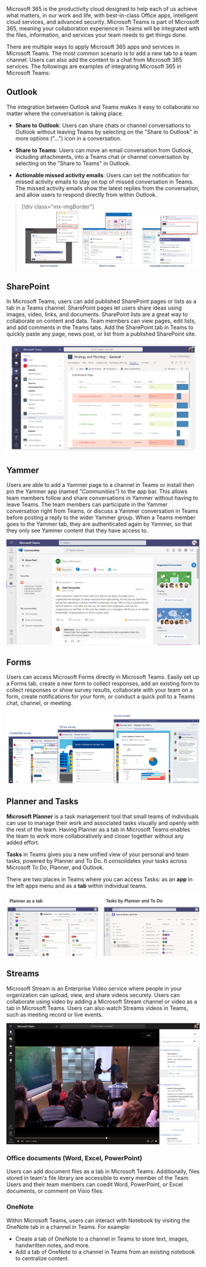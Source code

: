 Microsoft 365 is the productivity cloud designed to help each of us achieve what matters, in our work and life, with best-in-class Office apps, intelligent cloud services, and advanced security. Microsoft Teams is part of Microsoft 365, meaning your collaboration experience in Teams will be integrated with the files, information, and services your team needs to get things done.

There are multiple ways to apply Microsoft 365 apps and services in Microsoft Teams. The most common scenario is to add a new tab to a team channel. Users can also add the content to a chat from Microsoft 365 services. The followings are examples of integrating Microsoft 365 in Microsoft Teams:

## Outlook
The integration between Outlook and Teams makes it easy to collaborate no matter where the conversation is taking place. 

- **Share to Outlook**: Users can share chats or channel conversations to Outlook without leaving Teams by selecting on the "Share to Outlook" in more options ("...") icon in a conversation. 

- **Share to Teams**: Users can move an email conversation from Outlook, including attachments, into a Teams chat or channel conversation by selecting on the "Share to Teams" in Outlook. 

- **Actionable missed activity emails**: Users can set the notification for missed activity emails to stay on top of missed conversation in Teams. The missed activity emails show the latest replies from the conversation, and allow users to respond directly from within Outlook.

> [!div class="mx-imgBorder"]
> ![The integration between Outlook and Microsoft Teams](../media/outlook-teams.png)

## SharePoint 
In Microsoft Teams, users can add published SharePoint pages or lists as a tab in a Teams channel. SharePoint pages let users share ideas using images, video, links, and documents. SharePoint lists are a great way to collaborate on content and data. Team members can view pages, edit lists, and add comments in the Teams tabs. Add the SharePoint tab in Teams to quickly paste any page, news post, or list from a published SharePoint site.

![The graph illustrates SharePoint in Microsoft Teams](../media/sharepoint-in-teams.png)

## Yammer
Users are able to add a Yammer page to a channel in Teams or install then pin the Yammer app (named *"Communities"*) to the app bar. This allows team members follow and share conversations in Yammer without having to leave Teams. The team members can participate in the Yammer conversation right from Teams, or discuss a Yammer conversation in Teams before posting a reply to the wider Yammer group. When a Teams member goes to the Yammer tab, they are authenticated again by Yammer, so that they only see Yammer content that they have access to.

![The graph illustrates Yammer in Microsoft Teams](../media/yammer-in-teams.png)


## Forms
Users can access Microsoft Forms directly in Microsoft Teams. Easily set up a Forms tab, create a new form to collect responses, add an existing form to collect responses or show survey results, collaborate with your team on a form, create notifications for your form, or conduct a quick poll to a Teams chat, channel, or meeting.

 ![The graph illustrates Forms in Microsoft Teams](../media/forms-in-teams.png)


## Planner and Tasks

**Microsoft Planner** is a task management tool that small teams of individuals can use to manage their work and associated tasks visually and openly with the rest of the team. Having Planner as a tab in Microsoft Teams enables the team to work more collaboratively and closer together without any added effort.

**Tasks** in Teams gives you a new unified view of your personal and team tasks, powered by Planner and To Do. It consolidates your tasks across Microsoft To Do, Planner, and Outlook. 

There are two places in Teams where you can access Tasks: as an **app** in the left apps menu and as a **tab** within individual teams. 

 ![The graph illustrates Planner and Tasks in Microsoft Teams](../media/tasks-planner-in-teams.png)


## Streams
Microsoft Stream is an Enterprise Video service where people in your organization can upload, view, and share videos securely. Users can collaborate using video by adding a Microsoft Stream channel or video as a tab in Microsoft Teams. Users can also watch Streams videos in Teams, such as meeting record or live events.

![Watch live events in Microsoft Teams](../media/live-event-in-teams.png)

### Office documents (Word, Excel, PowerPoint)
Users can add document files as a tab in Microsoft Teams. Additionally, files stored in team's file library are accessible to every member of the Team. Users and their team members can coedit Word, PowerPoint, or Excel documents, or comment on Visio files.

### OneNote
Within Microsoft Teams, users can interact with Notebook by visiting the OneNote tab in a channel in Teams. For example: 

- Create a tab of OneNote to a channel in Teams to store text, images, handwritten notes, and more.
- Add a tab of OneNote to a channel in Teams from an existing notebook to centralize content. 

